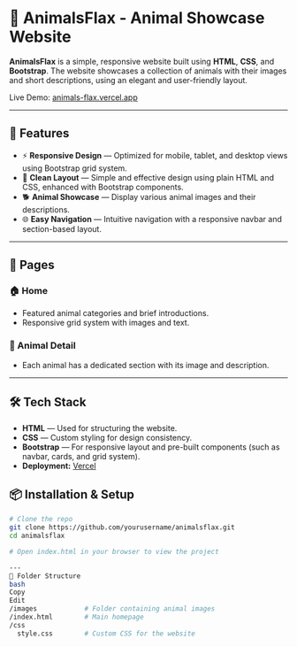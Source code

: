# 🐾 AnimalsFlax - Animal Showcase Website

**AnimalsFlax** is a simple, responsive website built using **HTML**, **CSS**, and **Bootstrap**. The website showcases a collection of animals with their images and short descriptions, using an elegant and user-friendly layout.

Live Demo: [animals-flax.vercel.app](https://animals-flax.vercel.app/)

---

## 🚀 Features

- ⚡ **Responsive Design** — Optimized for mobile, tablet, and desktop views using Bootstrap grid system.
- 🎨 **Clean Layout** — Simple and effective design using plain HTML and CSS, enhanced with Bootstrap components.
- 🐕 **Animal Showcase** — Display various animal images and their descriptions.
- 🌐 **Easy Navigation** — Intuitive navigation with a responsive navbar and section-based layout.

---

## 📄 Pages

### 🏠 Home
- Featured animal categories and brief introductions.
- Responsive grid system with images and text.

### 🐾 Animal Detail
- Each animal has a dedicated section with its image and description.

---

## 🛠️ Tech Stack

- **HTML** — Used for structuring the website.
- **CSS** — Custom styling for design consistency.
- **Bootstrap** — For responsive layout and pre-built components (such as navbar, cards, and grid system).
- **Deployment:** [Vercel](https://vercel.com/)
## 📦 Installation & Setup

```bash
# Clone the repo
git clone https://github.com/yourusername/animalsflax.git
cd animalsflax

# Open index.html in your browser to view the project

---
📁 Folder Structure
bash
Copy
Edit
/images            # Folder containing animal images
/index.html        # Main homepage
/css
  style.css        # Custom CSS for the website


